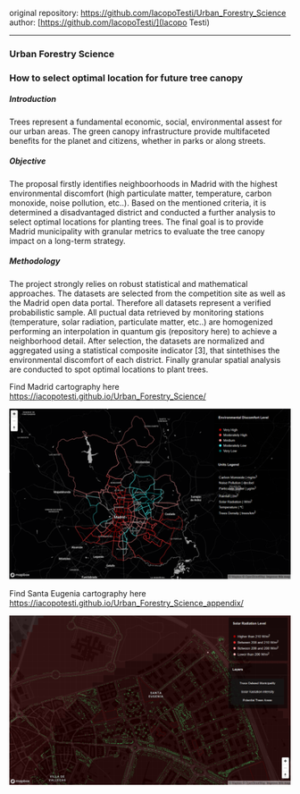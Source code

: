 original repository: https://github.com/IacopoTesti/Urban_Forestry_Science<br/>
author: [https://github.com/IacopoTesti/](Iacopo Testi)

---

### Urban Forestry Science
### How to select optimal location for future tree canopy

##### Introduction
Trees represent a fundamental economic, social, environmental assest for our urban areas. The green canopy infrastructure provide multifaceted benefits for the planet and citizens, whether in parks or along streets.

##### Objective 
The proposal firstly identifies neighboorhoods in Madrid with the highest environmental discomfort (high particulate matter, temperature, carbon monoxide, noise pollution, etc..). Based on the mentioned criteria, it is determined a disadvantaged district and conducted a further analysis to select optimal locations for planting trees. The final goal is to provide Madrid municipality with granular metrics to evaluate the tree canopy impact on a long-term strategy.

##### Methodology 
The project strongly relies on robust statistical and mathematical approaches. The datasets are selected from the competition site as well as the Madrid open data portal. Therefore all datasets represent a verified probabilistic sample. All puctual data retrieved by monitoring stations (temperature, solar radiation, particulate matter, etc..) are homogenized performing an interpolation in quantum gis (repository here) to achieve a neighborhood detail. After selection, the datasets are normalized and aggregated using a statistical composite indicator [3], that sintethises the environmental discomfort of each district. Finally granular spatial analysis are conducted to spot optimal locations to plant trees.

Find Madrid cartography here https://iacopotesti.github.io/Urban_Forestry_Science/

![](Images/Madrid.PNG)

Find Santa Eugenia cartography here https://iacopotesti.github.io/Urban_Forestry_Science_appendix/

![](Images/Santa_eugenia.PNG)
